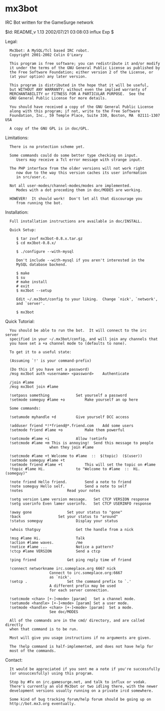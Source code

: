 mx3bot
======

IRC Bot written for the GameSurge network

   $Id: README,v 1.13 2002/07/21 03:08:03 influx Exp $

   Legal:

      Mx3bot: A MySQL/Tcl based IRC robot.
      Copyright 2001-2002 Colin O'Leary

      This program is free software; you can redistribute it and/or modify
      it under the terms of the GNU General Public License as published by
      the Free Software Foundation; either version 2 of the License, or
      (at your option) any later version.

      This program is distributed in the hope that it will be useful,
      but WITHOUT ANY WARRANTY; without even the implied warranty of
      MERCHANTABILITY or FITNESS FOR A PARTICULAR PURPOSE.  See the
      GNU General Public License for more details.

      You should have received a copy of the GNU General Public License
      along with this program; if not, write to the Free Software
      Foundation, Inc., 59 Temple Place, Suite 330, Boston, MA  02111-1307  USA

      A copy of the GNU GPL is in doc/GPL.


   Limitations:

      There is no protection scheme yet.

      Some commands could do some better type checking on input.
         Users may receive a Tcl error message with strange input.

      The PHP interface from the older versions will not work right
         now due to the way this version caches its user information
         in src/user.c.

      Not all user-modes/channel-modes/modes are implemented.
         Modes with a dot preceding them in doc/MODES are working.

      HOWEVER!  It should work!  Don't let all that discourage you
         from running the bot.


   Installation:

      Full installation instructions are available in doc/INSTALL.

      Quick Setup:

         $ tar zxvf mx3bot-0.8.x.tar.gz
         $ cd mx3bot-0.8.x/

         $ ./configure --with-mysql

         Don't include --with-mysql if you aren't interested in the
         MySQL database backend.

         $ make
         $ su
         # make install
         # exit
         $ mx3bot --setup

         Edit ~/.mx3bot/config to your liking.  Change `nick', `network',
         and `server'.

         $ mx3bot


   Quick Tutorial:

      You should be able to run the bot.  It will connect to the irc server
      specified in your ~/.mx3bot/config, and will join any channels that
      you have set a +a channel mode to (defaults to none).

      To get it to a useful state:

      (Assuming `!' is your command-prefix)

      (Do this if you have set a password)
      /msg mx3bot auth <username> <password>	Authenticate

      /join #lame
      /msg mx3bot join #lame

      !setpass something			Set yourself a password
      !setmode someguy #lame +o			Make yourself an op here

      Some commands:

      !setumode myhandle +d			Give yourself DCC access

      !adduser friend *!*friend@*.friend.com	Add some users
      !setmode friend #lame +o			Make them powerful

      !setcmode #lame +i			Allow !setinfo
      !setcmode #lame +m This is annoying!	Send this message to people
						when they join #lame

      !setcmode #lame +t Welcome to #lame  ::  $(topic)  ($(user))
      !setmode someguy #lame +t
      !setmode friend #lame +t			This will set the topic on #lame
      !topic #lame Hi.				to "Welcome to #lame  ::  Hi.  (someguy)"

      !note friend Hello friend.		Send a note to friend
      !note someguy Hello self.			Send a note to self
      !notes					Read your notes

      !setg version Lame version message.	Set CTCP VERSION response
      !setg userinfo Even lamer userinfo.	Set CTCP USERINFO response

      !away gone				Set your status to "gone"
      !back					Set your status to "around"
      !status someguy				Display your status

      !whois thatguy				Get the handle from a nick

      !msg #lame Hi.				Talk
      !action #lame waves.			/me
      !notice #lame ...				Notice a pattern?
      !ctcp #lame VERSION			Send a ctcp

      !ping friend				Get ping reply time of friend

      !connect networkname irc.someplace.org 6667 nick
						Connect to irc.someplace.org:6667
						as `nick'.
      !setcp .					Set the command prefix to `.'
						A different prefix may be used
						for each server connection.

      !setcmode <chan> [+-]<mode> [param]	Set a channel mode.
      !setumode <handle> [+-]<mode> [param]	Set a user mode.
      !setmode <handle> <chan> [+-]<mode> [param]  Set a mode.
						See doc/MODES

      All of the commands are in the cmd/ directory, and are called directly
      when that command is to be run.

      Most will give you usage instructions if no arguments are given.

      The !help command is half-implemented, and does not have help for
      most of the commands.


   Contact:

      It would be appreciated if you sent me a note if you're successfully
      (or unsuccesfully) using this program.

      Stop by #Fx on irc.gamesurge.net, and talk to influx or vodak.
      There's currently an old Mx3bot or two idling there, with the newer
      development versions usually running on a private ircd somewhere.

      Some kind of bug tracking forum/help forum should be going up on
      http://bot.mx3.org eventually.
